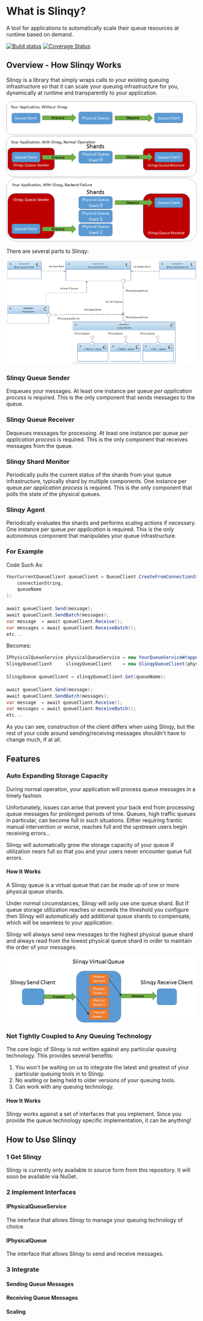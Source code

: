 # What is Slinqy?
A tool for applications to automatically scale their queue resources at runtime based on demand.

[![Build status](https://ci.appveyor.com/api/projects/status/3msjix5fdfe5u5fs?svg=true)](https://ci.appveyor.com/project/rakutensf-malex/slinqy)
[![Coverage Status](https://coveralls.io/repos/stealthlab/slinqy/badge.svg?branch=master&service=github)](https://coveralls.io/github/stealthlab/slinqy?branch=master)

## Overview - How Slinqy Works

Slinqy is a library that simply wraps calls to your existing queuing infrastructure so that it can scale your queuing infrastructure for you, dynamically at runtime and transparently to your application.

![Without Slinqy](Docs/Images/your-application-without-slinqy.png "Without Slinqy")
![With Slinqy Normal](Docs/Images/your-application-with-slinqy-normal-operation.png "With Slinqy Normal")
![With Slinqy Backend Failure](Docs/Images/your-application-with-slinqy-backend-failure.png "With Slinqy Backend Failure")

There are several parts to Slinqy:

![Slinqy Components](Docs/Images/slinqy-components.png "Slinqy Components")

### Slinqy Queue Sender

Enqueues your messages.  At least one instance per queue *per application process* is required.  This is the only component that sends messages to the queue.

### Slinqy Queue Receiver

Dequeues messages for processing.  At least one instance per queue *per application process* is required.  This is the only component that receives messages from the queue.

### Slinqy Shard Monitor

Periodically pulls the current status of the shards from your queue infrastructure, typically shard by multiple components.  One instance per queue *per application process* is required.  This is the only component that polls the state of the physical queues.

### Slinqy Agent

Periodically evaluates the shards and performs scaling actions if necessary.  One instance per queue *per application* is required.  This is the only autonomous component that manipulates your queue infrastructure.

### For Example

Code Such As:

```csharp
YourCurrentQueueClient queueClient = QueueClient.CreateFromConnectionString(
    connectionString,
    queueName
);

await queueClient.Send(message);
await queueClient.SendBatch(messages);
var message  = await queueClient.Receive();
var messages = await queueClient.ReceiveBatch();
etc...
```
Becomes:
```csharp
IPhysicalQueueService physicalQueueService = new YourQueueServiceWrapper(connectionString);
SlinqyQueueClient     slinqyQueueClient    = new SlinqyQueueClient(physicalQueueService);

SlinqyQueue queueClient = slinqyQueueClient.Get(queueName);

await queueClient.Send(message);
await queueClient.SendBatch(messages);
var message  = await queueClient.Receive();
var messages = await queueClient.ReceiveBatch();
etc...
```

As you can see, construction of the client differs when using Slinqy, but the rest of your code around sending/receiving messages shouldn't have to change much, if at all.

## Features
### Auto Expanding Storage Capacity

During normal operation, your application will process queue messages in a timely fashion.

Unfortunately, issues can arise that prevent your back end from processing queue messages for prolonged periods of time.
Queues, high traffic queues in particular, can become full in such situations.  Either requiring frantic manual intervention or worse,
reaches full and the upstream users begin receiving errors...

Slinqy will automatically grow the storage capacity of your queue if utilization nears full so that you and your users never encounter queue full errors.

#### How It Works

A Slinqy queue is a virtual queue that can be made up of one or more physical queue shards.

Under normal circumstances, Slinqy will only use one queue shard.  But if queue storage utilization reaches or exceeds the threshold you configure then Slinqy will automatically add additional queue shards to compensate, which will be seamless to your application.

Slinqy will always send new messages to the highest physical queue shard and always read from the lowest physical queue shard in order to maintain the order of your messages.

![Slinqy High Level Diagram](Docs/Images/slinqy-high-level.png "Slinqy High Level Diagram")

### Not Tightly Coupled to Any Queuing Technology

The core logic of Slinqy is not written against any particular queuing technology.  This provides several benefits:

1. You won't be waiting on us to integrate the latest and greatest of your particular queuing tools in to Slinqy.
2. No waiting or being held to older versions of your queuing tools.
3. Can work with any queuing technology.

#### How It Works

Slinqy works against a set of interfaces that you implement.  Since you provide the queue technology specific implementation, it can be anything!

## How to Use Slinqy

### 1 Get Slinqy
Slinqy is currently only available in source form from this repository.  It will soon be available via NuGet.
### 2 Implement Interfaces
#### IPhysicalQueueService
The interface that allows Slinqy to manage your queuing technology of choice.
#### IPhysicalQueue
The interface that allows Slinqy to send and receive messages.
### 3 Integrate
#### Sending Queue Messages
#### Receiving Queue Messages
#### Scaling